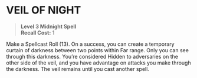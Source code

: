 ﻿---
tags:
  - Ability
  - CharacterOption
name: 'VEIL OF NIGHT'
level: 3
domain: 'Midnight'
type: 'Spell'
recall: '1'
description: 'Make a Spellcast Roll (13). On a success, you can create a temporary curtain of darkness between two points within Far range. Only you can see through this darkness. You’re considered Hidden to adversaries on the other side of the veil, and you have advantage on attacks you make through the darkness. The veil remains until you cast another spell.'
---
# VEIL OF NIGHT

> **Level 3 Midnight Spell**  
> **Recall Cost:** 1

Make a Spellcast Roll (13). On a success, you can create a temporary curtain of darkness between two points within Far range. Only you can see through this darkness. You’re considered Hidden to adversaries on the other side of the veil, and you have advantage on attacks you make through the darkness. The veil remains until you cast another spell.
